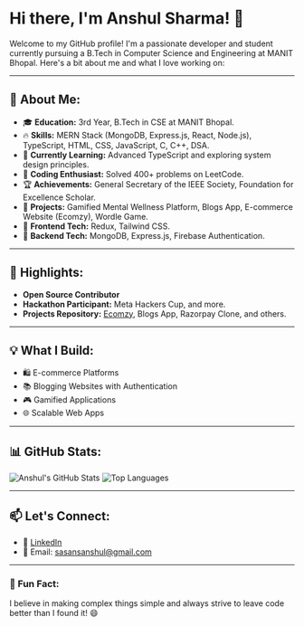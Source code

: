 # Hi there, I'm Anshul Sharma! 👋

Welcome to my GitHub profile! I'm a passionate developer and student currently pursuing a B.Tech in Computer Science and Engineering at MANIT Bhopal. Here's a bit about me and what I love working on:

---

## 🚀 About Me:
- 🎓 **Education:** 3rd Year, B.Tech in CSE at MANIT Bhopal.
- 🔥 **Skills:** MERN Stack (MongoDB, Express.js, React, Node.js), TypeScript, HTML, CSS, JavaScript, C, C++, DSA.
- 🌱 **Currently Learning:** Advanced TypeScript and exploring system design principles.
- 🧩 **Coding Enthusiast:** Solved 400+ problems on LeetCode.
- 🏆 **Achievements:** General Secretary of the IEEE Society, Foundation for Excellence Scholar.
- 💼 **Projects:** Gamified Mental Wellness Platform, Blogs App, E-commerce Website (Ecomzy), Wordle Game.
- 🎨 **Frontend Tech:** Redux, Tailwind CSS.
- 🧠 **Backend Tech:** MongoDB, Express.js, Firebase Authentication.

---

## 🌟 Highlights:
- **Open Source Contributor**
- **Hackathon Participant:** Meta Hackers Cup, and more.
- **Projects Repository:** [Ecomzy](https://github.com/anshul-sharma/ecomzy), Blogs App, Razorpay Clone, and others.

---

## 💡 What I Build:
- 🛍️ E-commerce Platforms
- 📚 Blogging Websites with Authentication
- 🎮 Gamified Applications
- 🌐 Scalable Web Apps

---

## 📊 GitHub Stats:
![Anshul's GitHub Stats](https://github-readme-stats.vercel.app/api?username=anshul-sharma&show_icons=true&theme=radical)
![Top Languages](https://github-readme-stats.vercel.app/api/top-langs/?username=anshul-sharma&layout=compact&theme=radical)

---

## 📫 Let's Connect:
- 💼 [LinkedIn](https://www.linkedin.com/in/anshul-sharma/)
- 📧 Email: sasansanshul@gmail.com

---

### 🌱 Fun Fact:
I believe in making complex things simple and always strive to leave code better than I found it! 😄
